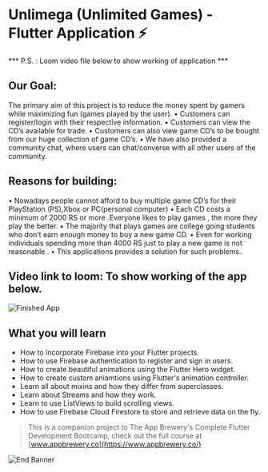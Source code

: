 # Unlimega (Unlimited Games)  - Flutter Application ⚡️

*** P.S. : Loom video file below to show working of application ***

## Our Goal: 
The primary aim of this project is to reduce the money spent by gamers while maximizing fun (games played by the user).
  •	Customers can register/login with their respective information.
  •	Customers can view the CD’s available for trade.
  •	Customers can also view game CD’s to be bought from our huge collection of game CD’s.
  •	We have also provided a community chat, where users can chat/converse with all other users of the community.

## Reasons for building:
• Nowadays people cannot afford to buy multiple game CD’s for their PlayStation (PS),Xbox or PC(personal computer)
• Each CD costs a minimum of    2000 RS or more .Everyone likes to play games , the more they play the better.
• The majority that plays games are college going students who don’t earn enough money to buy a new game CD.
• Even for working individuals spending more than 4000 RS just to play a new game is not reasonable .
• This applications provides a solution for such problems.


## Video link to loom: To show working of the app below.
![Finished App](https://github.com/londonappbrewery/Images/blob/master/flash_chat_flutter_demo.gif)

## What you will learn

- How to incorporate Firebase into your Flutter projects.
- How to use Firebase authentication to register and sign in users.
- How to create beautiful animations using the Flutter Hero widget.
- How to create custom aniamtions using Flutter's animation controller. 
- Learn all about mixins and how they differ from superclasses.
- Learn about Streams and how they work.
- Learn to use ListViews to build scrolling views.
- How to use Firebase Cloud Firestore to store and retrieve data on the fly.



>This is a companion project to The App Brewery's Complete Flutter Development Bootcamp, check out the full course at [www.appbrewery.co](https://www.appbrewery.co/)

![End Banner](https://github.com/londonappbrewery/Images/blob/master/readme-end-banner.png)
